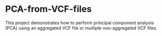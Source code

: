 # PCA-from-VCF-files
This project demonstrates how to perform principal component analysis (PCA) using an aggregated VCF file or multiple non-aggregated VCF files.
